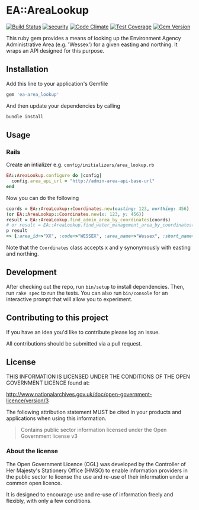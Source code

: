 # EA::AreaLookup

[![Build Status](https://travis-ci.org/DEFRA/ea-area_lookup.svg?branch=master)](https://travis-ci.org/DEFRA/ea-area_lookup)
[![security](https://hakiri.io/github/DEFRA/ea-area_lookup/master.svg)](https://hakiri.io/github/DEFRA/ea-area_lookup/master)
[![Code Climate](https://codeclimate.com/github/DEFRA/ea-area_lookup/badges/gpa.svg)](https://codeclimate.com/github/DEFRA/ea-area_lookup)
[![Test Coverage](https://codeclimate.com/github/DEFRA/ea-area_lookup/badges/coverage.svg)](https://codeclimate.com/github/DEFRA/ea-area_lookup/coverage)
[![Gem Version](https://badge.fury.io/rb/ea-area_lookup.svg)](https://badge.fury.io/rb/ea-area_lookup)

This ruby gem provides a means of looking up the Environment Agency Administrative Area (e.g. 'Wessex')
for a given easting and northing. It wraps an API designed for this purpose.

## Installation

Add this line to your application's Gemfile

```ruby
gem 'ea-area_lookup'
```

And then update your dependencies by calling

```bash
bundle install
```

## Usage

### Rails

Create an intializer e.g. `config/initializers/area_lookup.rb`

```ruby
EA::AreaLookup.configure do |config|
  config.area_api_url = "http://admin-area-api-base-url"
end
```

Now you can do the following

```ruby
coords = EA::AreaLookup::Coordinates.new(easting: 123, northing: 456)
(or EA::AreaLookup::Coordinates.new(x: 123, y: 456))
result = EA::AreaLookup.find_admin_area_by_coordinates(coords)
# or result = EA::AreaLookup.find_water_management_area_by_coordinates(coords)
p result
=> {:area_id=>"XX", :code=>"WESSEX", :area_name=>"Wessex", :short_name=>"Wessex", :long_name=>"Wessex"}
```

Note that the `Coordinates` class accepts x and y synonymously with easting and northing.

## Development

After checking out the repo, run `bin/setup` to install dependencies.
Then, run `rake spec` to run the tests. You can also run `bin/console` for an interactive prompt that will allow you to experiment.

## Contributing to this project

If you have an idea you'd like to contribute please log an issue.

All contributions should be submitted via a pull request.

## License

THIS INFORMATION IS LICENSED UNDER THE CONDITIONS OF THE OPEN GOVERNMENT LICENCE found at:

http://www.nationalarchives.gov.uk/doc/open-government-licence/version/3

The following attribution statement MUST be cited in your products and applications when using this information.

>Contains public sector information licensed under the Open Government license v3

### About the license

The Open Government Licence (OGL) was developed by the Controller of Her Majesty's Stationery Office (HMSO) to enable information providers in the public sector to license the use and re-use of their information under a common open licence.

It is designed to encourage use and re-use of information freely and flexibly, with only a few conditions.
